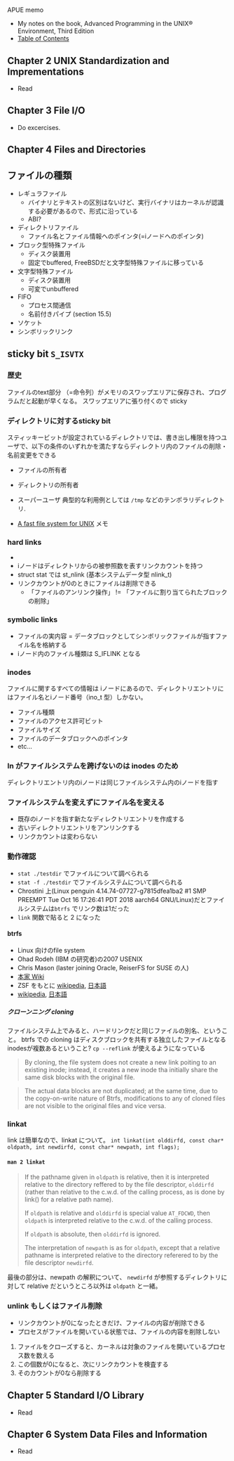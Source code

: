 

#
 APUE memo

* My notes on the book, Advanced Programming in the UNIX® Environment, Third Edition
* [Table of Contents](http://apuebook.com/toc3e.html)

## Chapter 2 UNIX Standardization and Imprementations

* Read

## Chapter 3 File I/O

* Do excercises.

## Chapter 4 Files and Directories

## ファイルの種類
* レギュラファイル
	* バイナリとテキストの区別はないけど、実行バイナリはカーネルが認識する必要があるので、形式に沿っている
	* ABI?
* ディレクトリファイル
	* ファイル名とファイル情報へのポインタ(=iノードへのポインタ)
* ブロック型特殊ファイル
	* ディスク装置用
	* 固定でbuffered, FreeBSDだと文字型特殊ファイルに移っている
* 文字型特殊ファイル
	* ディスク装置用
	* 可変でunbuffered
* FIFO
	* プロセス間通信
	* 名前付きパイプ (section 15.5)
* ソケット
* シンボリックリンク

## sticky bit `S_ISVTX`
### 歴史
ファイルのtext部分 （=命令列）がメモリのスワップエリアに保存され、プログラムだと起動が早くなる。
スワップエリアに張り付くので sticky
### ディレクトリに対するsticky bit
スティッキービットが設定されているディレクトリでは、書き出し権限を持つユーザで、以下の条件のいずれかを満たすならディレクトリ内のファイルの削除・名前変更をできる
* ファイルの所有者
* ディレクトリの所有者
* スーパーユーザ
典型的な利用例としては `/tmp` などのテンポラリディレクトリ.

* [A fast file system for UNIX](./fastfilesystemforunix) メモ

### hard links
* 
* iノードはディレクトリからの被参照数を表すリンクカウントを持つ
* struct stat では st_nlink (基本システムデータ型 nlink_t)
* リンクカウントが0のときにファイルは削除できる
	* 「ファイルのアンリンク操作」 != 「ファイルに割り当てられたブロックの削除」

### symbolic links
* ファイルの実内容 = データブロックとしてシンボリックファイルが指すファイル名を格納する
* iノード内のファイル種類は S_IFLINK となる

### inodes
ファイルに関するすべての情報は iノードにあるので、ディレクトリエントリにはファイル名とiノード番号（ino_t 型）しかない。
* ファイル種類
* ファイルのアクセス許可ビット
* ファイルサイズ
* ファイルのデータブロックへのポインタ
* etc...

### ln がファイルシステムを跨げないのは inodes のため
ディレクトリエントリ内のiノードは同じファイルシステム内のiノードを指す

### ファイルシステムを変えずにファイル名を変える
* 既存のiノードを指す新たなディレクトリエントリを作成する
* 古いディレクトリエントリをアンリンクする
* リンクカウントは変わらない

### 動作確認

* `stat ./testdir` でファイルについて調べられる
* `stat -f ./testdir` でファイルシステムについて調べられる
* Chrostini 上(Linux penguin 4.14.74-07727-g7815dfea1ba2 #1 SMP PREEMPT Tue Oct 16 17:26:41 PDT 2018 aarch64 GNU/Linux)だとファイルシステムは`btrfs` でリンク数は1だった
* `link` 関数で貼ると 2 になった

#### btrfs
* Linux 向けのfile system
* Ohad Rodeh (IBM の研究者)の2007 USENIX
* Chris Mason (laster joining Oracle, ReiserFS for SUSE の人)
* [本家 Wiki](https://btrfs.wiki.kernel.org/index.php/Main_Page)
* ZSF をもとに [wikipedia](https://en.wikipedia.org/wiki/ZFS), [日本語](https://ja.wikipedia.org/wiki/ZFS)
* [wikipedia](https://en.wikipedia.org/wiki/Btrfs), [日本語](https://ja.wikipedia.org/wiki/Btrfs)

##### クローンニング cloning
ファイルシステム上でみると、ハードリンクだと同じファイルの別名、ということ。
btrfs での cloning はディスクブロックを共有する独立したファイルとなる
	inodesが複数あるということ?
	`cp --reflink` が使えるようになっている

> By cloning, the file system does not create a new link poiting to an existing inode; instead, it creates a new inode tha initially share the same disk blocks with the original file.

> The actual data blocks are not duplicated; at the same time, due to the copy-on-write nature of Btrfs, modifications to any of cloned files are not visible to the original files and vice versa.

### linkat
link は簡単なので、linkat について。
``
int linkat(int olddirfd, const char* oldpath, int newdirfd, const char* newpath, int flags);
``

#### `man 2 linkat`
> If the pathname given in `oldpath` is relative, then it is interpreted relative to the directory reffered to by the file descriptor, `olddirfd`  (rather than relative to the c.w.d. of the calling process, as is done by link() for a relative path name).
> 
> If `oldpath` is relative and `olddirfd` is special value `AT_FDCWD`, then `oldpath` is interpreted relative to the c.w.d. of the calling process.
> 
> If `oldpath` is absolute, then `olddirfd` is ignored.
> 
> The interpretation of `newpath` is as for `oldpath`, except that a relative pathname is interpreted relative to the directory referered to by the file descriptor `newdirfd`.

最後の部分は、newpath の解釈について、 `newdirfd` が参照するディレクトリに対して relative だというところ以外は `oldpath` と一緒。

### unlink もしくはファイル削除
* リンクカウントが0になったときだけ、ファイルの内容が削除できる
* プロセスがファイルを開いている状態では、ファイルの内容を削除しない
1. ファイルをクローズすると、カーネルは対象のファイルを開いているプロセス数を数える
1. この個数が0になると、次にリンクカウントを検査する
1. そのカウントが0なら削除する

## Chapter 5 Standard I/O Library

* Read

## Chapter 6 System Data Files and Information

* Read
<!--stackedit_data:
eyJoaXN0b3J5IjpbLTM5ODkwNzU5MCwtMTI2MjIxODY0OCwyOD
M3NTE1NjQsMTkzNzIwMjc4Myw3NDk0MDU5NDYsLTMyNDU5ODM4
LDE5NTgxMDA2NjIsLTMyNzgxMjA0MiwtNzExNjI0NDM2LDQyNj
M5ODA0NywxNzA5MzMwMjMsLTUzMDM1OTQ3NCwtMTYxNTU5OTQ2
MywtMjAwMDEzNzk0NCwtOTY3OTczMzU2LC0xNjg0NjcyNzE3LC
0xOTk0NTI2MjAyXX0=
-->